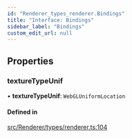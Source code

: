 ```yaml
---
id: "Renderer_types_renderer.Bindings"
title: "Interface: Bindings"
sidebar_label: "Bindings"
custom_edit_url: null
---
```




## Properties

### textureTypeUnif

• **textureTypeUnif**: `WebGLUniformLocation`

#### Defined in

[src/Renderer/types/renderer.ts:104](https://github.com/ZeaInc/zea-engine/blob/716e8606e/src/Renderer/types/renderer.ts#L104)

